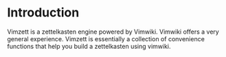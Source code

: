 # Introduction
Vimzett is a zettelkasten engine powered by Vimwiki. Vimwiki offers a very 
general experience. Vimzett is essentially a collection of 
convenience functions that help you build a zettelkasten using vimwiki.
